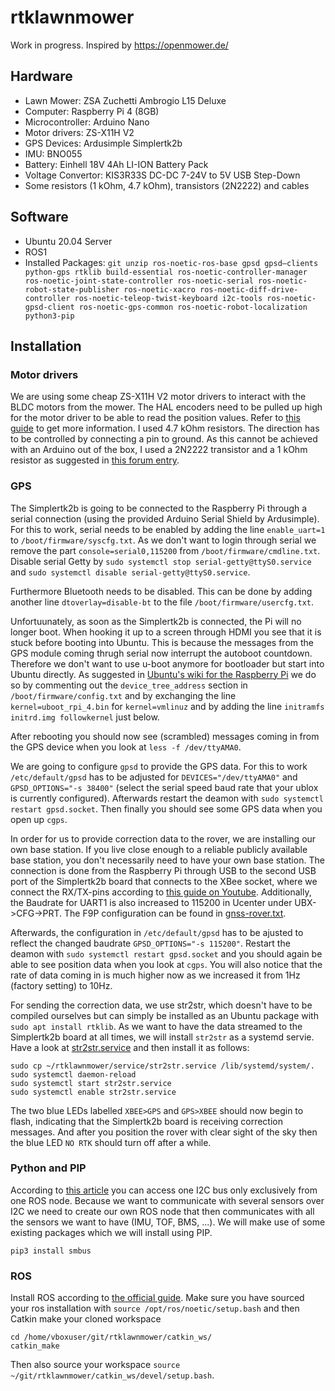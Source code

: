 # rtklawnmower

Work in progress. Inspired by https://openmower.de/

## Hardware

* Lawn Mower: ZSA Zuchetti Ambrogio L15 Deluxe
* Computer: Raspberry Pi 4 (8GB)
* Microcontroller: Arduino Nano
* Motor drivers: ZS-X11H V2
* GPS Devices: Ardusimple Simplertk2b
* IMU: BNO055
* Battery: Einhell 18V 4Ah LI-ION Battery Pack
* Voltage Convertor: KIS3R33S DC-DC 7-24V to 5V USB Step-Down
* Some resistors (1 kOhm, 4.7 kOhm), transistors (2N2222) and cables

## Software

* Ubuntu 20.04 Server
* ROS1
* Installed Packages: `git unzip ros-noetic-ros-base gpsd gpsd–clients python-gps rtklib build-essential ros-noetic-controller-manager ros-noetic-joint-state-controller ros-noetic-serial ros-noetic-robot-state-publisher ros-noetic-xacro ros-noetic-diff-drive-controller ros-noetic-teleop-twist-keyboard i2c-tools ros-noetic-gpsd-client ros-noetic-gps-common ros-noetic-robot-localization python3-pip`

## Installation

### Motor drivers

We are using some cheap ZS-X11H V2 motor drivers to interact with the BLDC motors from the mower. The HAL encoders need to be pulled up high for the motor driver to be able to read the position values. Refer to [this guide](https://www.digikey.no/no/blog/using-bldc-hall-sensors-as-position-encoders-part-3) to get more information. I used 4.7 kOhm resistors. The direction has to be controlled by connecting a pin to ground. As this cannot be achieved with an Arduino out of the box, I used a 2N2222 transistor and a 1 kOhm resistor as suggested in [this forum entry](https://forums.raspberrypi.com/viewtopic.php?t=335218).

### GPS

The Simplertk2b is going to be connected to the Raspberry Pi through a serial connection (using the provided Arduino Serial Shield by Ardusimple). For this to work, serial needs to be enabled by adding the line `enable_uart=1` to `/boot/firmware/syscfg.txt`. As we don't want to login through serial we remove the part `console=serial0,115200` from `/boot/firmware/cmdline.txt`. Disable serial Getty by `sudo systemctl stop serial-getty@ttyS0.service` and `sudo systemctl disable serial-getty@ttyS0.service`.

Furthermore Bluetooth needs to be disabled. This can be done by adding another line `dtoverlay=disable-bt` to the file `/boot/firmware/usercfg.txt`.

Unfortuunately, as soon as the Simplertk2b is connected, the Pi will no longer boot. When hooking it up to a screen through HDMI you see that it is stuck before booting into Ubuntu. This is because the messages from the GPS module coming thrugh serial now interrupt the autoboot countdown. Therefore we don't want to use u-boot anymore for bootloader but start into Ubuntu directly. As suggested in [Ubuntu's wiki for the Raspberry Pi](https://wiki.ubuntu.com/ARM/RaspberryPi#Change_the_bootloader) we do so by commenting out the `device_tree_address` section in `/boot/firmware/config.txt` and by exchanging the line `kernel=uboot_rpi_4.bin` for `kernel=vmlinuz` and by adding the line `initramfs initrd.img followkernel` just below.

After rebooting you should now see (scrambled) messages coming in from the GPS device when you look at `less -f /dev/ttyAMA0`.

We are going to configure `gpsd` to provide the GPS data. For this to work `/etc/default/gpsd` has to be adjusted for `DEVICES="/dev/ttyAMA0"` and `GPSD_OPTIONS="-s 38400"` (select the serial speed baud rate that your ublox is currently configured). Afterwards restart the deamon with `sudo systemctl restart gpsd.socket`. Then finally you should see some GPS data when you open up `cgps`.

In order for us to provide correction data to the rover, we are installing our own base station. If you live close enough to a reliable publicly available base station, you don't necessarily need to have your own base station. The connection is done from the Raspberry Pi through USB to the second USB port of the Simplertk2b board that connects to the XBee socket, where we connect the RX/TX-pins according to [this guide on Youtube](https://youtu.be/qlkN70bBfFQ). Additionally, the Baudrate for UART1 is also increased to 115200 in Ucenter under UBX->CFG->PRT. The F9P configuration can be found in [gnss-rover.txt](gnss-rover.txt).

Afterwards, the configuration in `/etc/default/gpsd` has to be ajusted to reflect the changed baudrate `GPSD_OPTIONS="-s 115200"`. Restart the deamon with `sudo systemctl restart gpsd.socket` and you should again be able to see position data when you look at `cgps`. You will also notice that the rate of data coming in is much higher now as we increased it from 1Hz (factory setting) to 10Hz.

For sending the correction data, we use str2str, which doesn't have to be compiled ourselves but can simply be installed as an Ubuntu package with `sudo apt install rtklib`. As we want to have the data streamed to the Simplertk2b board at all times, we will install `str2str` as a systemd servie. Have a look at [str2str.service](str2str.service) and then install it as follows:
```
sudo cp ~/rtklawnmower/service/str2str.service /lib/systemd/system/.
sudo systemctl daemon-reload
sudo systemctl start str2str.service
sudo systemctl enable str2str.service
```

The two blue LEDs labelled `XBEE>GPS` and `GPS>XBEE` should now begin to flash, indicating that the Simplertk2b board is receiving correction messages. And after you position the rover with clear sight of the sky then the blue LED `NO RTK` should turn off after a while.

### Python and PIP

According to [this article](https://people.eng.unimelb.edu.au/pbeuchat/asclinic/software/workflow_i2c.html#important-notes-on-i2c-usages-in-ros-nodes) you can access one I2C bus only exclusively from one ROS node. Because we want to communicate with several sensors over I2C we need to create our own ROS node that then communicates with all the sensors we want to have (IMU, TOF, BMS, ...). We will make use of some existing packages which we will install using PIP.

```
pip3 install smbus
```

### ROS

Install ROS according to [the official guide](http://wiki.ros.org/Installation/Ubuntu). Make sure you have sourced your ros installation with `source /opt/ros/noetic/setup.bash` and then Catkin make your cloned workspace
```
cd /home/vboxuser/git/rtklawnmower/catkin_ws/
catkin_make
```
Then also source your workspace `source ~/git/rtklawnmower/catkin_ws/devel/setup.bash`.
